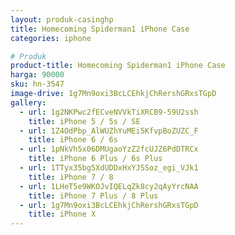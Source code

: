 ```yaml
---
layout: produk-casinghp
title: Homecoming Spiderman1 iPhone Case
categories: iphone

# Produk
product-title: Homecoming Spiderman1 iPhone Case
harga: 90000
sku: hn-3547
image-drive: 1g7Mn9oxi3BcLCEhkjChRershGRxsTGpD
gallery:
  - url: 1g2NKPwc2fECveNVVkTiXRCB9-59U2ssh
    title: iPhone 5 / 5s / SE
  - url: 1Z4OdPbp_AlWUZhYuMEi5KfvpBoZUZC_F
    title: iPhone 6 / 6s
  - url: 1pNkVh5x06DMUgaoYzZ2fcUJZ6PdDTRCx
    title: iPhone 6 Plus / 6s Plus
  - url: 1TTyx35bg5XdUDDxHxYJSSoz_egi_VJk1
    title: iPhone 7 / 8
  - url: 1LHeT5e9WKOJvIQELqZk8cy2qAyYrcNAA
    title: iPhone 7 Plus / 8 Plus
  - url: 1g7Mn9oxi3BcLCEhkjChRershGRxsTGpD
    title: iPhone X
---
```

